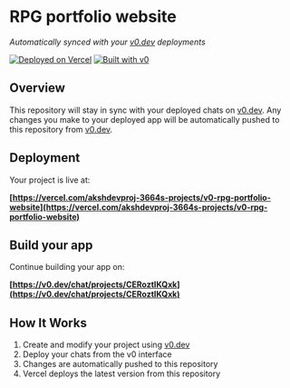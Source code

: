 # RPG portfolio website

*Automatically synced with your [v0.dev](https://v0.dev) deployments*

[![Deployed on Vercel](https://img.shields.io/badge/Deployed%20on-Vercel-black?style=for-the-badge&logo=vercel)](https://vercel.com/akshdevproj-3664s-projects/v0-rpg-portfolio-website)
[![Built with v0](https://img.shields.io/badge/Built%20with-v0.dev-black?style=for-the-badge)](https://v0.dev/chat/projects/CERoztIKQxk)

## Overview

This repository will stay in sync with your deployed chats on [v0.dev](https://v0.dev).
Any changes you make to your deployed app will be automatically pushed to this repository from [v0.dev](https://v0.dev).

## Deployment

Your project is live at:

**[https://vercel.com/akshdevproj-3664s-projects/v0-rpg-portfolio-website](https://vercel.com/akshdevproj-3664s-projects/v0-rpg-portfolio-website)**

## Build your app

Continue building your app on:

**[https://v0.dev/chat/projects/CERoztIKQxk](https://v0.dev/chat/projects/CERoztIKQxk)**

## How It Works

1. Create and modify your project using [v0.dev](https://v0.dev)
2. Deploy your chats from the v0 interface
3. Changes are automatically pushed to this repository
4. Vercel deploys the latest version from this repository
